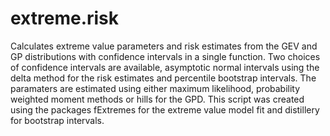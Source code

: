 # extreme.risk
Calculates extreme value parameters and risk estimates from the GEV and GP distributions with confidence intervals in a single function. Two choices of confidence intervals are available, asymptotic normal intervals using the delta method for the risk estimates and percentile bootstrap intervals. The paramaters are estimated using either maximum likelihood, probability weighted moment methods or hills for the GPD. This script was created using the packages fExtremes for the extreme value model fit and distillery for bootstrap intervals.
